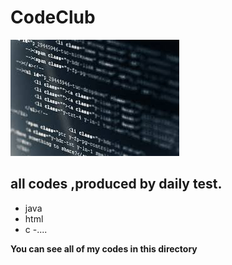 # CodeClub

![cool](https://raw.githubusercontent.com/bigbiggo999/MarkdownPhotos/master/BlogPhotos/code.jpeg)

## all codes ,produced by daily test.

- java
- html
- c
-....

**You can see all of my codes in this directory**